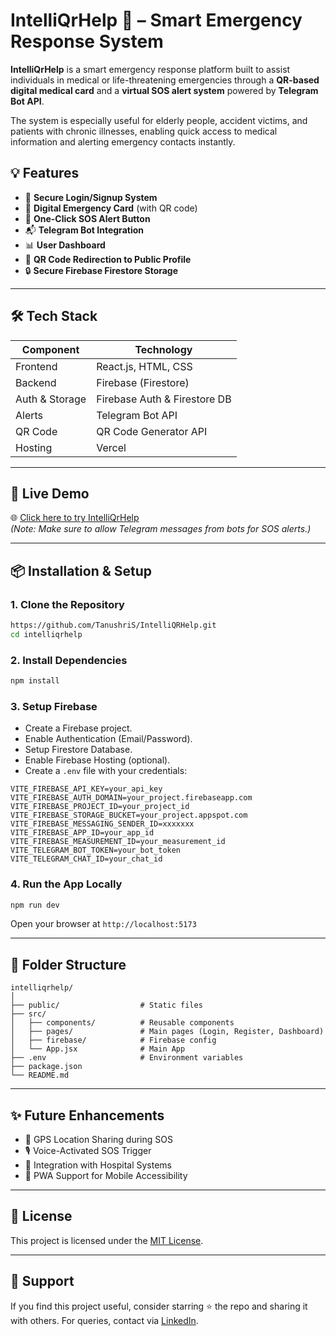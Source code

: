 # IntelliQrHelp 🚨 – Smart Emergency Response System

**IntelliQrHelp** is a smart emergency response platform built to assist individuals in medical or life-threatening emergencies through a **QR-based digital medical card** and a **virtual SOS alert system** powered by **Telegram Bot API**.  

The system is especially useful for elderly people, accident victims, and patients with chronic illnesses, enabling quick access to medical information and alerting emergency contacts instantly.

## 💡 Features

- 🔐 **Secure Login/Signup System**  
- 📄 **Digital Emergency Card** (with QR code)  
- 🚨 **One-Click SOS Alert Button**  
- 📬 **Telegram Bot Integration**  
- 📊 **User Dashboard**  
- 🔗 **QR Code Redirection to Public Profile**  
- 🔒 **Secure Firebase Firestore Storage**

---

## 🛠️ Tech Stack

| Component     | Technology            |
|---------------|------------------------|
| Frontend      | React.js, HTML, CSS    |
| Backend       | Firebase (Firestore)   |
| Auth & Storage| Firebase Auth & Firestore DB |
| Alerts        | Telegram Bot API       |
| QR Code       | QR Code Generator API  |
| Hosting       | Vercel                 |

---

## 🚀 Live Demo

🌐 [Click here to try IntelliQrHelp](https://intelliqrhelp.vercel.app)  
_(Note: Make sure to allow Telegram messages from bots for SOS alerts.)_

---

## 📦 Installation & Setup

### 1. Clone the Repository

```bash
https://github.com/TanushriS/IntelliQRHelp.git
cd intelliqrhelp
````

### 2. Install Dependencies

```bash
npm install
```

### 3. Setup Firebase

* Create a Firebase project.
* Enable Authentication (Email/Password).
* Setup Firestore Database.
* Enable Firebase Hosting (optional).
* Create a `.env` file with your credentials:

```env
VITE_FIREBASE_API_KEY=your_api_key
VITE_FIREBASE_AUTH_DOMAIN=your_project.firebaseapp.com
VITE_FIREBASE_PROJECT_ID=your_project_id
VITE_FIREBASE_STORAGE_BUCKET=your_project.appspot.com
VITE_FIREBASE_MESSAGING_SENDER_ID=xxxxxxx
VITE_FIREBASE_APP_ID=your_app_id
VITE_FIREBASE_MEASUREMENT_ID=your_measurement_id
VITE_TELEGRAM_BOT_TOKEN=your_bot_token
VITE_TELEGRAM_CHAT_ID=your_chat_id
```

### 4. Run the App Locally

```bash
npm run dev
```

Open your browser at `http://localhost:5173`

---

## 🧪 Folder Structure

```
intelliqrhelp/
│
├── public/                  # Static files
├── src/
│   ├── components/          # Reusable components
│   ├── pages/               # Main pages (Login, Register, Dashboard)
│   ├── firebase/            # Firebase config
│   └── App.jsx              # Main App
├── .env                     # Environment variables
├── package.json
└── README.md
```

---

## ✨ Future Enhancements

* 📍 GPS Location Sharing during SOS
* 🎙️ Voice-Activated SOS Trigger
* 🏥 Integration with Hospital Systems
* 📱 PWA Support for Mobile Accessibility

---

## 📄 License

This project is licensed under the [MIT License](LICENSE).

---

## 🤝 Support

If you find this project useful, consider starring ⭐ the repo and sharing it with others.
For queries, contact via [LinkedIn](https://www.linkedin.com/in/akshat-garg-vitbhopal/).
